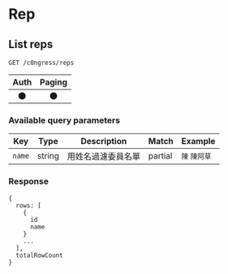 # Rep

## List reps
```
GET /c0ngress/reps
```

| Auth | Paging |
| :---: | :---: |
| 🌑 | 🌑 |

### Available query parameters

| Key | Type | Description | Match | Example |
| --- | --- | --- | --- | --- |
| `name` | string | 用姓名過濾委員名單 | partial | `陳` `陳阿草` |

### Response
```
{
  rows: [
    {
      id
      name
    }
    ...
  ],
  totalRowCount
}
```
